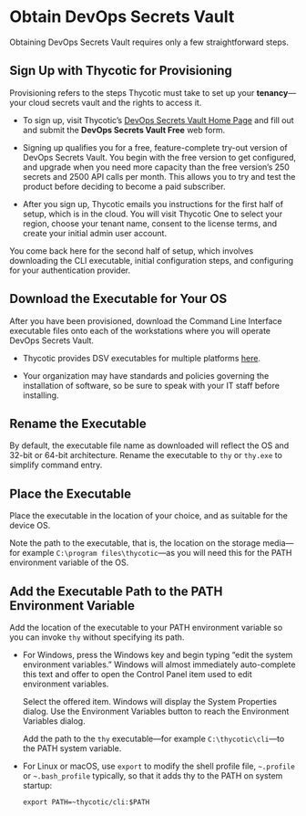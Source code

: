 ﻿[title]: # (Obtain DevOps Secrets Vault)
[tags]: # (DevOps Secrets Vault,DSV,)
[priority]: # (1200)

# Obtain DevOps Secrets Vault

Obtaining DevOps Secrets Vault requires only a few straightforward steps.

## Sign Up with Thycotic for Provisioning

Provisioning refers to the steps Thycotic must take to set up your **tenancy**—your cloud secrets vault and the rights to access it.

* To sign up, visit Thycotic’s [DevOps Secrets Vault Home Page](https://thycotic.com/products/devops-secrets-vault-password-management/) and fill out and submit the **DevOps Secrets Vault Free** web form.

* Signing up qualifies you for a free, feature-complete try-out version of DevOps Secrets Vault. You begin with the free version to get configured, and upgrade when you need more capacity than the free version’s 250 secrets and 2500 API calls per month. This allows you to try and test the product before deciding to become a paid subscriber.

* After you sign up, Thycotic emails you instructions for the first half of setup, which is in the cloud. You will visit Thycotic One to select your region, choose your tenant name, consent to the license terms, and create your initial admin user account.

You come back here for the second half of setup, which involves downloading the CLI executable, initial configuration steps, and configuring for your authentication provider.

## Download the Executable for Your OS

After you have been provisioned, download the Command Line Interface executable files onto each of the workstations where you will operate DevOps Secrets Vault.

* Thycotic provides DSV executables for multiple platforms [here](https://dsv.thycotic.com/downloads).

* Your organization may have standards and policies governing the installation of software, so be sure to speak with your IT staff before installing.

## Rename the Executable

By default, the executable file name as downloaded will reflect the OS and 32-bit or 64-bit architecture. Rename the executable to `thy` or `thy.exe` to simplify command entry.

## Place the Executable

Place the executable in the location of your choice, and as suitable for the device OS.

Note the path to the executable, that is, the location on the storage media—for example `C:\program files\thycotic`—as you will need this for the PATH environment variable of the OS.

## Add the Executable Path to the PATH Environment Variable

Add the location of the executable to your PATH environment variable so you can invoke `thy` without specifying its path.

* For Windows, press the Windows key and begin typing “edit the system environment variables.” Windows will almost immediately auto-complete this text and offer to open the Control Panel item used to edit environment variables.

  Select the offered item. Windows will display the System Properties dialog. Use the Environment Variables button to reach the Environment Variables dialog.

  Add the path to the `thy` executable—for example `C:\thycotic\cli`—to the PATH system variable.

* For Linux or macOS, use `export` to modify the shell profile file, `~.profile` or `~.bash_profile` typically, so that it adds thy to the PATH on system startup:

  `export PATH=~thycotic/cli:$PATH`



  
